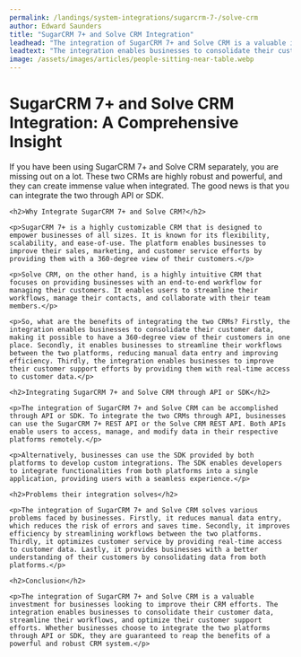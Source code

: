 ```yaml
---
permalink: /landings/system-integrations/sugarcrm-7-/solve-crm
author: Edward Saunders
title: "SugarCRM 7+ and Solve CRM Integration"
leadhead: "The integration of SugarCRM 7+ and Solve CRM is a valuable investment for businesses looking to improve their CRM efforts"
leadtext: "The integration enables businesses to consolidate their customer data, streamline their workflows, and optimize their customer support efforts. Whether businesses choose to integrate the two platforms through API or SDK, they are guaranteed to reap the benefits of a powerful and robust CRM system."
image: /assets/images/articles/people-sitting-near-table.webp
---
```

<div class="arttext">	<h1>SugarCRM 7+ and Solve CRM Integration: A Comprehensive Insight</h1>
	<p>If you have been using SugarCRM 7+ and Solve CRM separately, you are missing out on a lot. These two CRMs are highly robust and powerful, and they can create immense value when integrated. The good news is that you can integrate the two through API or SDK.</p>

	<h2>Why Integrate SugarCRM 7+ and Solve CRM?</h2>

	<p>SugarCRM 7+ is a highly customizable CRM that is designed to empower businesses of all sizes. It is known for its flexibility, scalability, and ease-of-use. The platform enables businesses to improve their sales, marketing, and customer service efforts by providing them with a 360-degree view of their customers.</p>

	<p>Solve CRM, on the other hand, is a highly intuitive CRM that focuses on providing businesses with an end-to-end workflow for managing their customers. It enables users to streamline their workflows, manage their contacts, and collaborate with their team members.</p>

	<p>So, what are the benefits of integrating the two CRMs? Firstly, the integration enables businesses to consolidate their customer data, making it possible to have a 360-degree view of their customers in one place. Secondly, it enables businesses to streamline their workflows between the two platforms, reducing manual data entry and improving efficiency. Thirdly, the integration enables businesses to improve their customer support efforts by providing them with real-time access to customer data.</p>

	<h2>Integrating SugarCRM 7+ and Solve CRM through API or SDK</h2>

	<p>The integration of SugarCRM 7+ and Solve CRM can be accomplished through API or SDK. To integrate the two CRMs through API, businesses can use the SugarCRM 7+ REST API or the Solve CRM REST API. Both APIs enable users to access, manage, and modify data in their respective platforms remotely.</p>

	<p>Alternatively, businesses can use the SDK provided by both platforms to develop custom integrations. The SDK enables developers to integrate functionalities from both platforms into a single application, providing users with a seamless experience.</p>

	<h2>Problems their integration solves</h2>

	<p>The integration of SugarCRM 7+ and Solve CRM solves various problems faced by businesses. Firstly, it reduces manual data entry, which reduces the risk of errors and saves time. Secondly, it improves efficiency by streamlining workflows between the two platforms. Thirdly, it optimizes customer service by providing real-time access to customer data. Lastly, it provides businesses with a better understanding of their customers by consolidating data from both platforms.</p>

	<h2>Conclusion</h2>

	<p>The integration of SugarCRM 7+ and Solve CRM is a valuable investment for businesses looking to improve their CRM efforts. The integration enables businesses to consolidate their customer data, streamline their workflows, and optimize their customer support efforts. Whether businesses choose to integrate the two platforms through API or SDK, they are guaranteed to reap the benefits of a powerful and robust CRM system.</p>
</div>